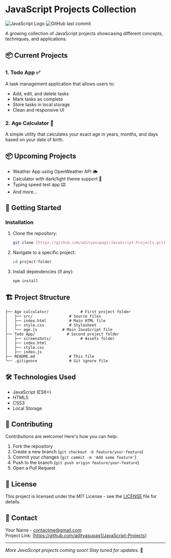 # JavaScript Projects Collection

![JavaScript Logo](https://img.shields.io/badge/JavaScript-ES6+-yellow?logo=javascript)
![GitHub last commit](https://img.shields.io/github/last-commit/your-username/your-repo)

A growing collection of JavaScript projects showcasing different concepts, techniques, and applications.

## 📦 Current Projects


### 1. Todo App ✅
A task management application that allows users to:
- Add, edit, and delete tasks
- Mark tasks as complete
- Store tasks in local storage
- Clean and responsive UI

### 2. Age Calculator 🎂
A simple utility that calculates your exact age in years, months, and days based on your date of birth.

## 📦 Upcoming Projects
- Weather App using OpenWeather API 🌦️
- Calculator with dark/light theme support 🧮
- Typing speed test app ⌨️
- And more...

## 🚀 Getting Started

### Installation
1. Clone the repository:
   ```bash
   git clone [https://github.com/adityasupag1/JavaScript-Projects.git]
   ```
2. Navigate to a specific project:
   ```bash
   cd project-folder
   ```
3. Install dependencies (if any):
   ```bash
   npm install
   ```

## 🏗️ Project Structure

```
├── Age calculator/              # First project folder
│   ├── src/                # Source files
│   ├── index.html          # Main HTML file
│   ├── style.css           # Stylesheet
│   └── age.js           # Main JavaScript file
├── Todo App/              # Second project folder
│   ├── screenshots/             # Assets folder
│   ├── index.html          
│   ├── style.css
│   ├── index.js            
├── README.md               # This file
└── .gitignore              # Git ignore file
```

## 🛠️ Technologies Used

- JavaScript (ES6+)
- HTML5
- CSS3
- Local Storage

## 🤝 Contributing

Contributions are welcome! Here's how you can help:

1. Fork the repository
2. Create a new branch (`git checkout -b feature/your-feature`)
3. Commit your changes (`git commit -m 'Add some feature'`)
4. Push to the branch (`git push origin feature/your-feature`)
5. Open a Pull Request


## 📜 License

This project is licensed under the MIT License - see the [LICENSE](LICENSE) file for details.

## 📧 Contact

Your Name - [contactme@gmail.com](mailto:araj15397@gmail.com)  
Project Link: [https://github.com/adityasupag1/JavaScript-Projects]

---

*More JavaScript projects coming soon! Stay tuned for updates.* 🚀
